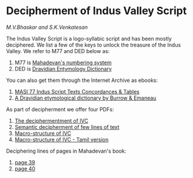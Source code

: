 # Decipherment of Indus Valley Script


*M.V.Bhaskar and S.K.Venkatesan*


The Indus Valley Script is a logo-syllabic script and has been mostly deciphered. We list a few of the keys to unlock the treasure of the Indus Valley. We refer to M77 and DED below as:

1. M77 is [Mahadevan's numbering system](https://indusscript.in/)
2. DED is [Dravidian Entymology Dictionary](https://dsal.uchicago.edu/dictionaries/burrow/)

You can also get them through the Internet Archive as ebooks:

1. [MASI 77 Indus Script Texts Concordances & Tables](https://archive.org/details/masi77indusscripttextsconcordancestablesiravathammahadevan_410_D)
2. [A Dravidian etymological dictionary by Burrow &amp; Emaneau](https://archive.org/details/dravidianetymolo0000burr_u1k6/mode/2up)



As part of decipherment we offer four PDFs:

1. [The deciphermentment of IVC](ivc-script-decipherment.pdf)
2. [Semantic decipherment of few lines of text](ivc-readings.pdf)
3. [Macro-structure of IVC](macro-structures-ivc-script.pdf)
4. [Macro-structure of IVC - Tamil version](macro-structures-ivc-script-tamil.pdf)

Deciphering lines of pages in Mahadevan's book:

1. [page 39](https://github.com/Sukii/decipher-ivc/blob/main/pages/p39.pdf)
1. [page 40](https://github.com/Sukii/decipher-ivc/blob/main/pages/p40.pdf)